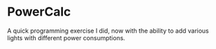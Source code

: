 # PowerCalc
A quick programming exercise I did, now with the ability to add various lights with different power consumptions.  

